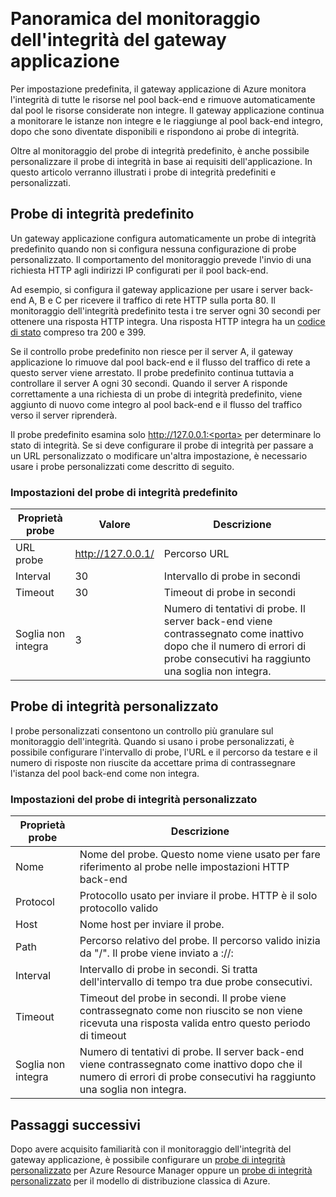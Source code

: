 

<properties
   pageTitle="Panoramica del monitoraggio dell'integrità per il gateway applicazione di Azure | Microsoft Azure"
   description="Informazioni sulle funzionalità di monitoraggio nel gateway applicazione di Azure"
   services="application-gateway"
   documentationCenter="na"
   authors="georgewallace"
   manager="carmonm"
   editor=""
   tags="azure-resource-manager"
/>  
<tags  
   ms.service="application-gateway"
   ms.devlang="na"
   ms.topic="article"
   ms.tgt_pltfrm="na"
   ms.workload="infrastructure-services"
   ms.date="03/03/2016"
   ms.author="gwallace" />  

# Panoramica del monitoraggio dell'integrità del gateway applicazione


Per impostazione predefinita, il gateway applicazione di Azure monitora l'integrità di tutte le risorse nel pool back-end e rimuove automaticamente dal pool le risorse considerate non integre. Il gateway applicazione continua a monitorare le istanze non integre e le riaggiunge al pool back-end integro, dopo che sono diventate disponibili e rispondono ai probe di integrità.

Oltre al monitoraggio del probe di integrità predefinito, è anche possibile personalizzare il probe di integrità in base ai requisiti dell'applicazione. In questo articolo verranno illustrati i probe di integrità predefiniti e personalizzati.

## Probe di integrità predefinito

Un gateway applicazione configura automaticamente un probe di integrità predefinito quando non si configura nessuna configurazione di probe personalizzato. Il comportamento del monitoraggio prevede l'invio di una richiesta HTTP agli indirizzi IP configurati per il pool back-end.

Ad esempio, si configura il gateway applicazione per usare i server back-end A, B e C per ricevere il traffico di rete HTTP sulla porta 80. Il monitoraggio dell'integrità predefinito testa i tre server ogni 30 secondi per ottenere una risposta HTTP integra. Una risposta HTTP integra ha un [codice di stato](https://msdn.microsoft.com/library/aa287675.aspx) compreso tra 200 e 399.

Se il controllo probe predefinito non riesce per il server A, il gateway applicazione lo rimuove dal pool back-end e il flusso del traffico di rete a questo server viene arrestato. Il probe predefinito continua tuttavia a controllare il server A ogni 30 secondi. Quando il server A risponde correttamente a una richiesta di un probe di integrità predefinito, viene aggiunto di nuovo come integro al pool back-end e il flusso del traffico verso il server riprenderà.

Il probe predefinito esamina solo http://127.0.0.1:<porta> per determinare lo stato di integrità. Se si deve configurare il probe di integrità per passare a un URL personalizzato o modificare un'altra impostazione, è necessario usare i probe personalizzati come descritto di seguito.

### Impostazioni del probe di integrità predefinito

|Proprietà probe | Valore | Descrizione|
|---|---|---|
| URL probe| http://127.0.0.1/ | Percorso URL |
| Interval | 30 | Intervallo di probe in secondi |
| Timeout | 30 | Timeout di probe in secondi |
| Soglia non integra | 3 | Numero di tentativi di probe. Il server back-end viene contrassegnato come inattivo dopo che il numero di errori di probe consecutivi ha raggiunto una soglia non integra. |


## Probe di integrità personalizzato

I probe personalizzati consentono un controllo più granulare sul monitoraggio dell'integrità. Quando si usano i probe personalizzati, è possibile configurare l'intervallo di probe, l'URL e il percorso da testare e il numero di risposte non riuscite da accettare prima di contrassegnare l'istanza del pool back-end come non integra.


### Impostazioni del probe di integrità personalizzato

|Proprietà probe| Descrizione|
|---|---|
| Nome | Nome del probe. Questo nome viene usato per fare riferimento al probe nelle impostazioni HTTP back-end |
| Protocol | Protocollo usato per inviare il probe. HTTP è il solo protocollo valido |
| Host | Nome host per inviare il probe. |
| Path | Percorso relativo del probe. Il percorso valido inizia da "/". Il probe viene inviato a <protocollo>://<host>:<porta><percorso> |
| Interval | Intervallo di probe in secondi. Si tratta dell'intervallo di tempo tra due probe consecutivi.|
| Timeout | Timeout del probe in secondi. Il probe viene contrassegnato come non riuscito se non viene ricevuta una risposta valida entro questo periodo di timeout |
| Soglia non integra | Numero di tentativi di probe. Il server back-end viene contrassegnato come inattivo dopo che il numero di errori di probe consecutivi ha raggiunto una soglia non integra. |

## Passaggi successivi

Dopo avere acquisito familiarità con il monitoraggio dell'integrità del gateway applicazione, è possibile configurare un [probe di integrità personalizzato](application-gateway-create-probe-ps.md) per Azure Resource Manager oppure un [probe di integrità personalizzato](application-gateway-create-probe-classic-ps.md) per il modello di distribuzione classica di Azure.

<!---HONumber=AcomDC_0810_2016-->